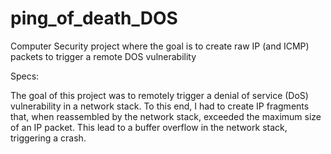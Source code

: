# ping_of_death_DOS
Computer Security project where the goal is to create raw IP (and ICMP) packets to trigger a remote DOS vulnerability 

Specs:

The goal of this project was to remotely trigger a denial of service (DoS) vulnerability in a network stack. To this end, I had to create IP fragments that, when reassembled by the network stack, exceeded the maximum size of an IP packet. This lead to a buffer overflow in the network stack, triggering a crash.
